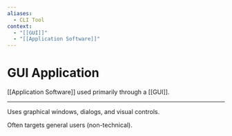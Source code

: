 ```yaml
---
aliases:
  - CLI Tool
context:
  - "[[GUI]]"
  - "[[Application Software]]"
---
```


# GUI Application

[[Application Software]] used primarily through a [[GUI]].

---

Uses graphical windows, dialogs, and visual controls.

Often targets general users (non-technical).
